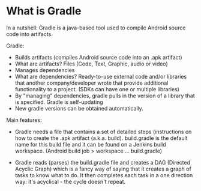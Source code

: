 # What is Gradle

In a nutshell: Gradle is a java-based tool used to compile Android source code into artifacts.

Gradle:
- Builds artifacts (compiles Android source code into an .apk artifact)
- What are artifacts? Files (Code, Text, Graphic, audio or video)
- Manages dependencies
- What are dependencies? Ready-to-use external code and/or libraries that another company/developer wrote that provide additional functionality to a project. (SDKs can have one or multiple libraries)
- By "managing" dependencies, gradle pulls in the version of a library that is specified.
Gradle is self-updating
- New gradle versions can be obtained automatically.

Main features:
- Gradle needs a file that contains a set of detailed steps (instructions on how to create the .apk artifact (a.k.a. build).
 build.gradle is the default name for this build file and it can be found on a Jenkins build workspace. (Android build job > workspace ... build.gradle)

- Gradle reads (parses) the build.gradle file and creates a DAG (Directed Acyclic Graph) which is a fancy way of saying that it creates a graph of tasks to know what to do. It then completes each task in a one direction way: it's acyclical - the cycle doesn't repeat.
